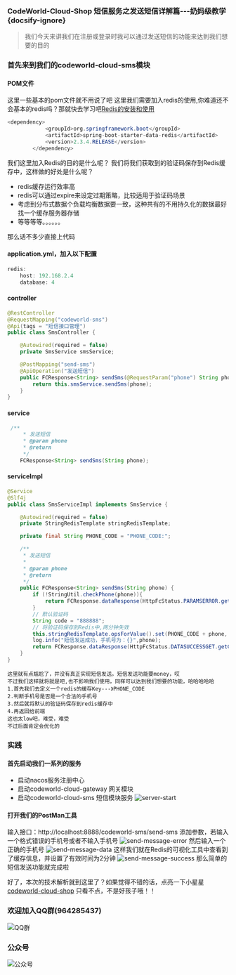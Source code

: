 ### CodeWorld-Cloud-Shop 短信服务之发送短信详解篇---奶妈级教学 {docsify-ignore}
>我们今天来讲我们在注册或登录时我可以通过发送短信的功能来达到我们想要的目的

### 首先来到我们的codeworld-cloud-sms模块
#### POM文件
这里一些基本的pom文件就不用说了吧
这里我们需要加入redis的使用,你难道还不会基本的redis吗？那就快去学习吧[Redis的安装和使用](../environmental-installation/environmental-installation-redis.md)
```java
<dependency>
            <groupId>org.springframework.boot</groupId>
            <artifactId>spring-boot-starter-data-redis</artifactId>
            <version>2.3.4.RELEASE</version>
        </dependency>
```
我们这里加入Redis的目的是什么呢？
我们将我们获取到的验证码保存到Redis缓存中，这样做的好处是什么呢？
- redis缓存运行效率高
- redis可以通过expire来设定过期策略，比较适用于验证码场景
- 考虑到分布式数据个负载均衡数据要一致，这种共有的不用持久化的数据最好找一个缓存服务器存储
- 等等等等。。。。。。

那么话不多少直接上代码
#### application.yml，加入以下配置
```java
redis:
    host: 192.168.2.4
    database: 4
```
#### controller
```java
@RestController
@RequestMapping("codeworld-sms")
@Api(tags = "短信接口管理")
public class SmsController {

    @Autowired(required = false)
    private SmsService smsService;

    @PostMapping("send-sms")
    @ApiOperation("发送短信")
    public FCResponse<String> sendSms(@RequestParam("phone") String phone){
        return this.smsService.sendSms(phone);
    }
}
```
#### service 
```java
 /**
     * 发送短信
     * @param phone
     * @return
     */
    FCResponse<String> sendSms(String phone);
```
#### serviceImpl
```java
@Service
@Slf4j
public class SmsServiceImpl implements SmsService {

    @Autowired(required = false)
    private StringRedisTemplate stringRedisTemplate;

    private final String PHONE_CODE = "PHONE_CODE:";

    /**
     * 发送短信
     *
     * @param phone
     * @return
     */
    public FCResponse<String> sendSms(String phone) {
        if (!StringUtil.checkPhone(phone)){
            return FCResponse.dataResponse(HttpFcStatus.PARAMSERROR.getCode(), HttpMsg.sms.SMS_PHONE_ERROR.getMsg());
        }
        // 默认验证码
        String code = "888888";
        // 将验证码保存到Redis中,两分钟失效
        this.stringRedisTemplate.opsForValue().set(PHONE_CODE + phone, code, 60 * 2, TimeUnit.SECONDS);
        log.info("短信发送成功，手机号为：{}",phone);
        return FCResponse.dataResponse(HttpFcStatus.DATASUCCESSGET.getCode(),HttpMsg.sms.SMS_PHONE_SUCCESS.getMsg(),code);
    }
}
```
```text
这里就有点尴尬了，并没有真正实现短信发送。短信发送功能要money，哎
不过我们这样就将就是吧,也不影响我们使用，同样可以达到我们想要的功能，哈哈哈哈哈
1.首先我们去定义一个redis的缓存Key---》PHONE_CODE
2.判断手机号是否是一个合法的手机号
3.然后就将默认的验证码保存到redis缓存中
4.再返回给前端
这也太low吧，难受，难受
不过后面肯定会优化的
```
### 实践
#### 首先启动我们一系列的服务
- 启动nacos服务注册中心
- 启动codeworld-cloud-gateway 网关模块
- 启动codeworld-cloud-sms 短信模块服务
![server-start](https://codeworld-cloud-shop-1300450814.cos.ap-chengdu.myqcloud.com/codeworld-cloud-sms/server-start.png)
#### 打开我们的PostMan工具
输入接口：http://localhost:8888/codeworld-sms/send-sms
添加参数，若输入一个格式错误的手机号或者不输入手机号
![send-message-error](https://codeworld-cloud-shop-1300450814.cos.ap-chengdu.myqcloud.com/codeworld-cloud-sms/send-message-error.png)
然后输入一个正确的手机号
![send-message-data](https://codeworld-cloud-shop-1300450814.cos.ap-chengdu.myqcloud.com/codeworld-cloud-sms/send-message-data.png)
这样我们就在Redis的可视化工具中查看到了缓存信息，并设置了有效时间为2分钟
![send-message-success](https://codeworld-cloud-shop-1300450814.cos.ap-chengdu.myqcloud.com/codeworld-cloud-sms/send-message-success.png)
那么简单的短信发送功能就完成啦

好了，本次的技术解析就到这里了？如果觉得不错的话，点亮一下小星星[codeworld-cloud-shop](https://github.com/javaenigneer/codeworld-cloud-shop-api)
只看不点，不是好孩子哦！！

### 欢迎加入QQ群(964285437)
![QQ群](https://fcblog-1300450814.cos.ap-chengdu.myqcloud.com/2020/hexoblog/temp_qrcode_share_964285437.png)
### 公众号
![公众号](https://codeworld-cloud-shop-1300450814.cos.ap-chengdu.myqcloud.com/qrcode_for_gh_e90987068371_258.jpg)





